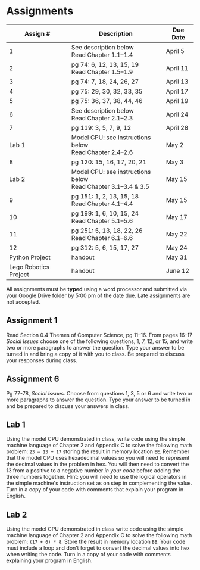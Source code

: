 # Assignments

Assign # | Description | Due Date
-------- | ----------- | --------
1 | See description below<br>Read Chapter 1.1&ndash;1.4 | April 5
2 | pg 74: 6, 12, 13, 15, 19<br>Read Chapter 1.5&ndash;1.9 | April 11
3 | pg 74: 7, 18, 24, 26, 27| April 13
4 | pg 75: 29, 30, 32, 33, 35 | April 17
5 | pg 75: 36, 37, 38, 44, 46 | April 19
6 | See description below<br>Read Chapter 2.1&ndash;2.3 | April 24
7 | pg 119: 3, 5, 7, 9, 12 | April 28
Lab 1 | Model CPU: see instructions below<br>Read Chapter 2.4&ndash;2.6 | May 2
8 | pg 120: 15, 16, 17, 20, 21 | May 3
Lab 2 | Model CPU: see instructions below<br>Read Chapter 3.1&ndash;3.4 &amp; 3.5 | May 15
9 | pg 151: 1, 2, 13, 15, 18<br>Read Chapter 4.1&ndash;4.4 | May 15
10 | pg 199: 1, 6, 10, 15, 24<br>Read Chapter 5.1&ndash;5.6 | May 17
11 | pg 251: 5, 13, 18, 22, 26<br>Read Chapter 6.1&ndash;6.6 | May 22
12 | pg 312: 5, 6, 15, 17, 27 | May 24
Python Project | handout | May 31
Lego Robotics Project | handout | June 12


All assignments must be **typed** using a word processor and submitted via your Google Drive folder by 5:00 pm of the date due. Late assignments are not accepted.

## Assignment 1

Read Section 0.4 Themes of Computer Science, pg 11–16. From pages 16-17 _Social Issues_ choose one of the following questions, 1, 7, 12, or 15, and write two or more paragraphs to answer the question. Type your answer to be turned in and bring a copy of it with you to class. Be prepared to discuss your responses during class.

## Assignment 6

Pg 77-78, _Social Issues_. Choose from questions 1, 3, 5 or 6 and write two or more paragraphs to answer the question. Type your answer to be turned in and be prepared to discuss your answers in class.

## Lab 1

Using the model CPU demonstrated in class, write code using the simple machine language of Chapter 2 and Appendix C to solve the following math problem: `23 – 13 + 17` storing the result in memory location `EE`. Remember that the model CPU uses hexadecimal values so you will need to represent the decimal values in the problem in hex. You will then need to convert the 13 from a positive to a negative number _in your code_ before adding the three numbers together. Hint: you will need to use the logical operators in the simple machine's instruction set as on step in complementing the value. Turn in a copy of your code with comments that explain your program in English.

## Lab 2

Using the model CPU demonstrated in class write code using the simple machine language of Chapter 2 and Appendix C to solve the following math problem: `(17 + 6) * 8`. Store the result in memory location `BB`. Your code must include a loop and don’t forget to convert the decimal values into hex when writing the code. Turn in a copy of your code with comments explaining your program in English.
